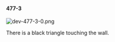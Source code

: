 #### 477-3
![dev-477-3-0.png](https://github.com/lil-lab/nlvr/raw/master/nlvr/dev/images/3/dev-477-3-0.png "dev-477-3-0.png")

There is a black triangle touching the wall.